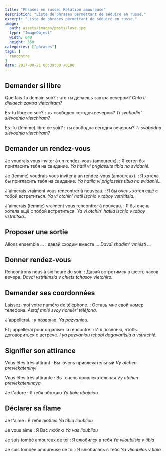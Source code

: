 ```yaml
---
title: "Phrases en russe: Relation amoureuse"
description: "Liste de phrases permettant de séduire en russe."
excerpt: "Liste de phrases permettant de séduire en russe."
image:
  path: assets/images/posts/love.jpg
  type: "ImageObject"
  width: 640
  height: 360
categories: ["phrases"]
tags: [
  rencontre
]
date: 2017-08-21 00:39:00 +0100
---
```


## Demander si libre

Que fais-tu demain soir?
: что ты делаешь завтра вечером?
*Chto ti dielaech zavtra vietchiram?*

Es-tu libre ce soir?
: ты свободен сегодня вечером?
*Ti svabodin' siévodnia vietchiram?*

Es-Tu (femme) libre ce soir?
: ты свободна сегодня вечером?
*Ti svabodna siévodnia vietchiram?*


## Demander un rendez-vous

Je voudrais vous inviter à un rendez-vous (amoureux).
: Я хотел бы пригласить тебя на свидание.
*Ya hatil vi priglassits tibia na svidanié.*

Je (femme) voudrais vous inviter à un rendez-vous (amoureux).
: Я хотелa бы пригласить тебя на свидание.
*Ya hatila vi priglassits tibia na svidanié..*

J'aimerais vraiment vous rencontrer à nouveau.
: Я бы очень хотел ещё с тобой встретиться.
*Ya vi otchin' hatil ischio v taboy vstrititsia.*

J'aimerais (femme) vraiment vous rencontrer à nouveau.
: Я бы очень хотелa ещё с тобой встретиться.
*Ya vi otchin' hatila ischio v taboy vstrititsia..*


## Proposer une sortie

Allons ensemble ...
: давай сходим вместе ...
*Davaï shadim' vmiésti ...*


## Donner rendez-vous

Rencontrons nous à six heure du soir.
: Давай встретимся в шесть часов вечера.
*Davaï vstritimsia v chiets tchasov vietchira.*


## Demander ses coordonnées

Laissez-moi votre numéro de téléphone.
: Оставь мне свой номер телефона.
*Astaf mnié svoy nomièr' téléfona.*

J'appellerai.
: я позвоню.
*Ya pazvaniou.*

Et j'appellerai pour organiser la rencontre.
: И я позвоню, чтобы договориться о встрече.
*I ya pazvaniou tchobi dagavaritsia a vstritchié.*


## Signifier son attirance

Vous êtes très attirant
: Вы  очень привлекательный
*Vy otchen prevlekatenlnyi*

Vous êtes très attirante
: Вы  очень привлекательная
*Vy otchen prevlekatenlnaya*

Je t'adore
: Я тебя обожаю
*Ya tibia abajaiou*


## Déclarer sa flame

Je t'aime
: Я тебя люблю
*Ya tibia lioubliou*

Je vous aime
: Я Вас люблю
*Ya vas lioubliou*

Je suis tombé amoureux de toi
: Я влюбился в тебя
*Ya vlioubilsia v tibia*

Je suis tombée amoureuse de toi
: Я влюбилась в тебя
*Ya vlioubilas v tibia*
